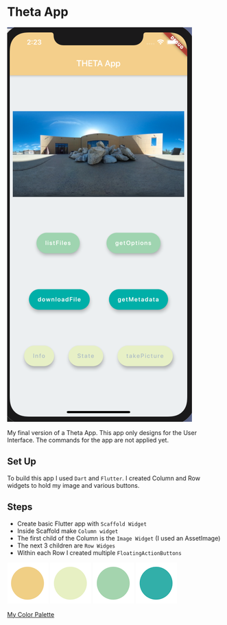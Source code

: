 # Theta App

![](doc/phone.jpg)

My final version of a Theta App. This app only designs for the User Interface.
The commands for the app are not applied yet.

## Set Up

To build this app I used ```Dart``` and ```Flutter```. I created Column and Row widgets to hold my image and various buttons.

## Steps

* Create basic Flutter app with ```Scaffold Widget```
* Inside Scaffold make ```Column widget```
* The first child of the Column is the ```Image Widget``` (I used an AssetImage)
* The next 3 children are ```Row Widges```
* Within each Row I created multiple ```FloatingActionButtons```

![](doc/circle1.png)
![](doc/circle2.png)
![](doc/circle3.png)
![](doc/circle4.png)

[My Color Palette](https://colorhunt.co/palette/167377)